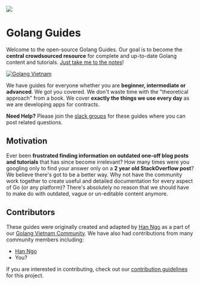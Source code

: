 [![](http://golangvietnam.herokuapp.com/badge.svg)](http://golangvietnam.herokuapp.com "Golang Vietnam on Slack")

# Golang Guides

Welcome to the open-source Golang Guides. Our goal is to become the **central crowdsourced resource** for complete and up-to-date Golang content and tutorials. [Just take me to the notes](https://github.com/golang-vietnam/golang-guides/wiki)!

[![Golang Vietnam](http://i.imgur.com/9pWcZT2.jpg)](http://golangvietnam.herokuapp.com)

We have guides for everyone whether you are **beginner, intermediate or advanced**. We got you covered. We don't waste time with the "theoretical approach" from a book. We cover **exactly the things we use every day** as we are developing apps for contracts.

**Need Help?** Please join the [slack groups](http://golangvietnam.herokuapp.com) for these guides where you can post related questions.

## Motivation

Ever been **frustrated finding information on outdated one-off blog posts and tutorials** that has since become irrelevant? How many times were you googling only to find your answer only on a **2 year old StackOverflow post**? We believe there's got to be a better way. Why not have the community work together to create useful and detailed documentation for every aspect of Go (or any platform)? There's absolutely no reason that we should have to make do with outdated, vague or un-editable content anymore.

## Contributors

These guides were originally created and adapted by [Han Ngo](http://github.com/tieubao) 
as a part of our [Golang Vietnam Community](http://golangvietnam.herokuapp.org). We have also had contributions from many community members including:

 * [Han Ngo](https://github.com/tieubao)
 * You?
 
If you are interested in contributing, check out our [contribution guidelines](https://github.com/golang-vietnam/golang-guides/wiki/Contributing-Guidelines) for this project.
